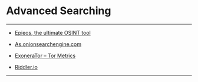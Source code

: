 # Advanced Searching
----

- [Epieos, the ultimate OSINT tool](https://epieos.com/)

- [As.onionsearchengine.com](https://as.onionsearchengine.com/)

- [ExoneraTor – Tor Metrics](https://metrics.torproject.org/exonerator.html)

- [Riddler.io](https://riddler.io/)
---
